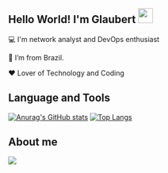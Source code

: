 ## Hello World! I'm Glaubert <img src='https://github.com/TheDudeThatCode/TheDudeThatCode/blob/master/Assets/Earth.gif?raw=true' width='30px'>
:computer: I'm network analyst and DevOps enthusiast

:house_with_garden: I’m from Brazil.

:hearts: Lover of Technology and Coding

## Language and Tools
[![Anurag's GitHub stats](https://github-readme-stats.vercel.app/api?username=suyanw&theme=dark)](https://github.com/anuraghazra/github-readme-stats)
[![Top Langs](https://github-readme-stats.vercel.app/api/top-langs/?username=suyanw&theme=dark&layout=compact)](https://github.com/anuraghazra/github-readme-stats)


## About me
<a target='_blank' href='https://www.linkedin.com/in/glaubertdacio/'><img src='https://img.shields.io/badge/LinkedIn-0077B5?style=for-the-badge&logo=linkedin&logoColor=white'></a>

